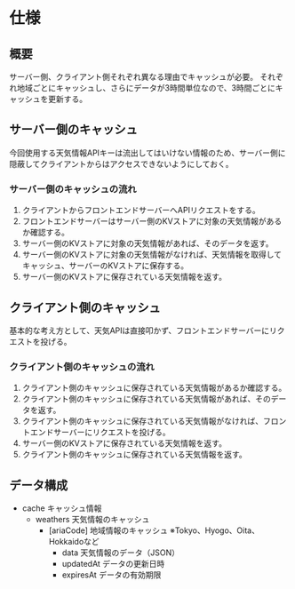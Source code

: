 # 仕様

## 概要

サーバー側、クライアント側それぞれ異なる理由でキャッシュが必要。
それぞれ地域ごとにキャッシュし、さらにデータが3時間単位なので、3時間ごとにキャッシュを更新する。


## サーバー側のキャッシュ

今回使用する天気情報APIキーは流出してはいけない情報のため、サーバー側に隠蔽してクライアントからはアクセスできないようにしておく。


### サーバー側のキャッシュの流れ

1. クライアントからフロントエンドサーバーへAPIリクエストをする。
2. フロントエンドサーバーはサーバー側のKVストアに対象の天気情報があるか確認する。
3. サーバー側のKVストアに対象の天気情報があれば、そのデータを返す。
4. サーバー側のKVストアに対象の天気情報がなければ、天気情報を取得してキャッシュ、サーバーのKVストアに保存する。
5. サーバー側のKVストアに保存されている天気情報を返す。


## クライアント側のキャッシュ

基本的な考え方として、天気APIは直接叩かず、フロントエンドサーバーにリクエストを投げる。

### クライアント側のキャッシュの流れ

1. クライアント側のキャッシュに保存されている天気情報があるか確認する。
2. クライアント側のキャッシュに保存されている天気情報があれば、そのデータを返す。
3. クライアント側のキャッシュに保存されている天気情報がなければ、フロントエンドサーバーにリクエストを投げる。
4. サーバー側のKVストアに保存されている天気情報を返す。
5. クライアント側のキャッシュに保存されている天気情報を返す。

## データ構成

- cache キャッシュ情報
  - weathers 天気情報のキャッシュ
    - [ariaCode] 地域情報のキャッシュ ※Tokyo、Hyogo、Oita、Hokkaidoなど
      - data 天気情報のデータ（JSON）
      - updatedAt データの更新日時
      - expiresAt データの有効期限

